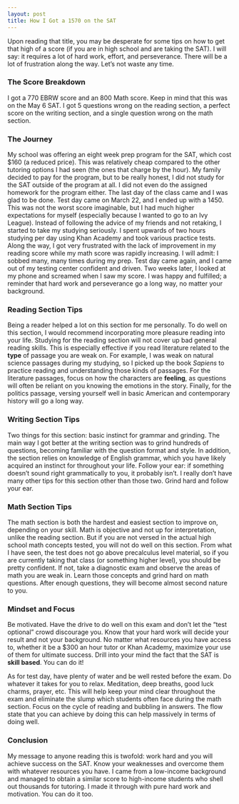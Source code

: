 ```yaml
---
layout: post 
title: How I Got a 1570 on the SAT
---
```


Upon reading that title, you may be desperate for some tips on how to get that high of a score (if you are in high school and are taking the SAT). I will say: it requires a lot of hard work, effort, and perseverance. There will be a lot of frustration along the way. Let’s not waste any time. 

### The Score Breakdown

I got a 770 EBRW score and an 800 Math score. Keep in mind that this was on the May 6 SAT. I got 5 questions wrong on the reading section, a perfect score on the writing section, and a single question wrong on the math section. 

### The Journey

My school was offering an eight week prep program for the SAT, which cost $160 (a reduced price). This was relatively cheap compared to the other tutoring options I had seen (the ones that charge by the hour). My family decided to pay for the program, but to be really honest, I did not study for the SAT outside of the program at all. I did not even do the assigned homework for the program either. The last day of the class came and I was glad to be done. Test day came on March 22, and I ended up with a 1450. This was not the worst score imaginable, but I had much higher expectations for myself (especially because I wanted to go to an Ivy League). Instead of following the advice of my friends and not retaking, I started to take my studying seriously. I spent upwards of two hours studying per day using Khan Academy and took various practice tests. Along the way, I got very frustrated with the lack of improvement in my reading score while my math score was rapidly increasing. I will admit: I sobbed many, many times during my prep. Test day came again, and I came out of my testing center confident and driven. Two weeks later, I looked at my phone and screamed when I saw my score. I was happy and fulfilled; a reminder that hard work and perseverance go a long way, no matter your background.

### Reading Section Tips

Being a reader helped a lot on this section for me personally. To do well on this section, I would recommend incorporating more pleasure reading into your life. Studying for the reading section will not cover up bad general reading skills. This is especially effective if you read literature related to the **type** of passage you are weak on. For example, I was weak on natural science passages during my studying, so I picked up the book *Sapiens* to practice reading and understanding those kinds of passages. For the literature passages, focus on how the characters are **feeling**, as questions will often be reliant on you knowing the emotions in the story. Finally, for the politics passage, versing yourself well in basic American and contemporary history will go a long way. 

### Writing Section Tips

Two things for this section: basic instinct for grammar and grinding. The main way I got better at the writing section was to grind hundreds of questions, becoming familiar with the question format and style. In addition, the section relies on knowledge of English grammar, which you have likely acquired an instinct for throughout your life. Follow your ear: if something doesn’t sound right grammatically to you, it probably isn’t. I really don’t have many other tips for this section other than those two. Grind hard and follow your ear. 

### Math Section Tips

The math section is both the hardest and easiest section to improve on, depending on your skill. Math is objective and not up for interpretation, unlike the reading section. But if you are not versed in the actual high school math concepts tested, you will not do well on this section. From what I have seen, the test does not go above precalculus level material, so if you are currently taking that class (or something higher level), you should be pretty confident. If not, take a diagnostic exam and observe the areas of math you are weak in. Learn those concepts and grind hard on math questions. After enough questions, they will become almost second nature to you. 

### Mindset and Focus

Be motivated. Have the drive to do well on this exam and don’t let the “test optional” crowd discourage you. Know that your hard work will decide your result and not your background. No matter what resources you have access to, whether it be a $300 an hour tutor or Khan Academy, maximize your use of them for ultimate success. Drill into your mind the fact that the SAT is **skill based**. You can do it!

As for test day, have plenty of water and be well rested before the exam. Do whatever it takes for you to relax. Meditation, deep breaths, good luck charms, prayer, etc. This will help keep your mind clear throughout the exam and eliminate the slump which students often face during the math section. Focus on the cycle of reading and bubbling in answers. The flow state that you can achieve by doing this can help massively in terms of doing well. 

### Conclusion

My message to anyone reading this is twofold: work hard and you will achieve success on the SAT. Know your weaknesses and overcome them with whatever resources you have. I came from a low-income background and managed to obtain a similar score to high-income students who shell out thousands for tutoring. I made it through with pure hard work and motivation. You can do it too.